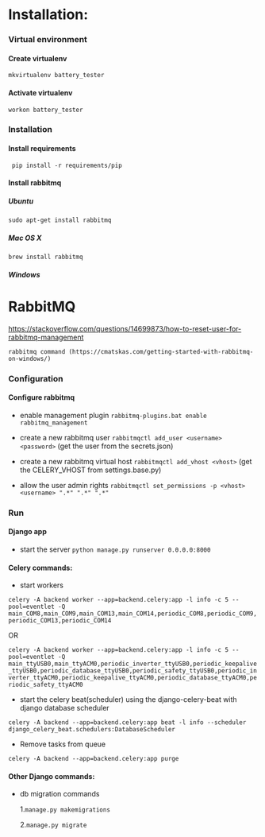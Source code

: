 # Installation:

### Virtual environment

#### Create virtualenv

```mkvirtualenv battery_tester```

#### Activate virtualenv

```workon battery_tester```

### Installation

#### Install requirements

``` pip install -r requirements/pip```

#### Install rabbitmq

##### Ubuntu

```sudo apt-get install rabbitmq```

##### Mac OS X

```brew install rabbitmq```

##### Windows

# RabbitMQ

https://stackoverflow.com/questions/14699873/how-to-reset-user-for-rabbitmq-management

```rabbitmq command (https://cmatskas.com/getting-started-with-rabbitmq-on-windows/)```

### Configuration

#### Configure rabbitmq

*  enable management plugin ```rabbitmq-plugins.bat enable rabbitmq_management```

* create a new rabbitmq user ```rabbitmqctl add_user <username> <password>``` (get the user from the secrets.json)

* create a new rabbitmq virtual host ```rabbitmqctl add_vhost <vhost>``` (get the CELERY_VHOST from settings.base.py)

* allow the user admin rights ```rabbitmqctl set_permissions -p <vhost> <username> ".*" ".*" ".*"```

### Run

#### Django app

* start the server ```python manage.py runserver 0.0.0.0:8000```

#### Celery commands:

* start workers

```celery -A backend worker --app=backend.celery:app -l info -c 5 --pool=eventlet -Q main_COM8,main_COM9,main_COM13,main_COM14,periodic_COM8,periodic_COM9,periodic_COM13,periodic_COM14```

OR

```celery -A backend worker --app=backend.celery:app -l info -c 5 --pool=eventlet -Q main_ttyUSB0,main_ttyACM0,periodic_inverter_ttyUSB0,periodic_keepalive_ttyUSB0,periodic_database_ttyUSB0,periodic_safety_ttyUSB0,periodic_inverter_ttyACM0,periodic_keepalive_ttyACM0,periodic_database_ttyACM0,periodic_safety_ttyACM0```

* start the celery beat(scheduler) using the django-celery-beat with django database scheduler

```celery -A backend --app=backend.celery:app beat -l info --scheduler django_celery_beat.schedulers:DatabaseScheduler```

* Remove tasks from queue

```celery -A backend --app=backend.celery:app purge```

#### Other Django commands:
* db migration commands

  1.```manage.py makemigrations```
 
  2.```manage.py migrate```
